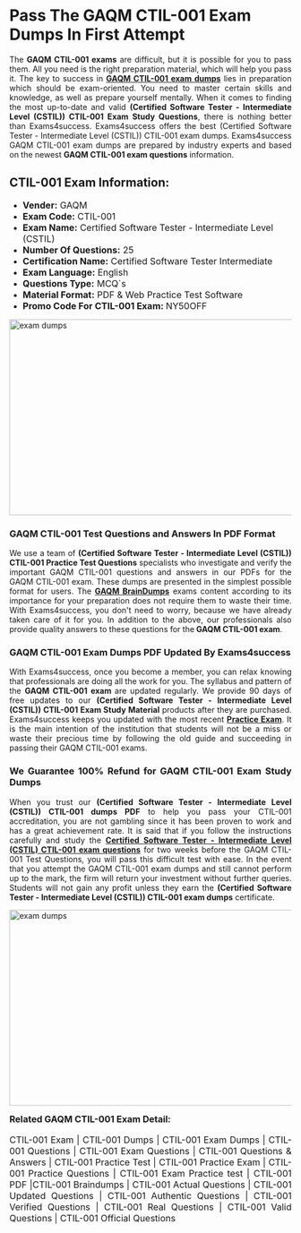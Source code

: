 <h1><strong><strong>Pass The GAQM CTIL-001 Exam Dumps In First Attempt</strong></strong></h1> <p style="text-align:justify">The <strong>GAQM CTIL-001 exams</strong> are difficult, but it is possible for you to pass them. All you need is the right preparation material, which will help you pass it. The key to success in <a href="https://www.exams4success.com/gaqm/ctil-001-pdf-exam-dumps"><strong>GAQM CTIL-001 exam dumps</strong></a> lies in preparation which should be exam-oriented. You need to master certain skills and knowledge, as well as prepare yourself mentally. When it comes to finding the most up-to-date and valid <strong>(Certified Software Tester - Intermediate Level (CSTIL)) CTIL-001 Exam Study Questions</strong>, there is nothing better than Exams4success. Exams4success offers the best (Certified Software Tester - Intermediate Level (CSTIL)) CTIL-001 exam dumps. Exams4success GAQM CTIL-001 exam dumps are prepared by industry experts and based on the newest <strong>GAQM CTIL-001 exam questions</strong> information.</p> <h2><strong><strong>CTIL-001 Exam Information:</strong></strong></h2> <ul> <li><span style="font-size:16px"><strong>Vender:</strong> GAQM</span></li> <li><span style="font-size:16px"><strong>Exam Code:</strong> CTIL-001</span></li> <li><span style="font-size:16px"><strong>Exam Name:</strong> Certified Software Tester - Intermediate Level (CSTIL)</span></li> <li><span style="font-size:16px"><strong>Number Of Questions:</strong> 25</span></li> <li><span style="font-size:16px"><strong>Certification Name:</strong> Certified Software Tester Intermediate</span></li> <li><span style="font-size:16px"><strong>Exam Language:</strong> English</span></li> <li><span style="font-size:16px"><strong>Questions Type:</strong> MCQ`s</span></li> <li><span style="font-size:16px"><strong>Material Format:</strong> PDF & Web Practice Test Software</span></li> <li><span style="font-size:16px"><strong>Promo Code For CTIL-001 Exam: </strong>NY50OFF</span></li> </ul> <p><a href="https://www.exams4success.com/gaqm/ctil-001-pdf-exam-dumps" rel="no-follow"><img alt="exam dumps" src="https://www.certcollections.com/uploads/content/infrist1.png" style="height:350px; width:750px" /></a></p> <h3><strong>GAQM CTIL-001 Test Questions and Answers In PDF Format</strong></h3> <p style="text-align:justify">We use a team of <strong>(Certified Software Tester - Intermediate Level (CSTIL)) CTIL-001 Practice Test Questions</strong> specialists who investigate and verify the important GAQM CTIL-001 questions and answers in our PDFs for the GAQM CTIL-001 exam. These dumps are presented in the simplest possible format for users. The <a href="https://www.exams4success.com/gaqm-exam-dumps"><strong>GAQM BrainDumps</strong></a> exams content according to its importance for your preparation does not require them to waste their time. With Exams4success, you don't need to worry, because we have already taken care of it for you. In addition to the above, our professionals also provide quality answers to these questions for the<strong> GAQM CTIL-001 exam</strong>.</p> <h3><strong> GAQM CTIL-001 Exam Dumps PDF Updated By Exams4success</strong></h3> <p style="text-align:justify">With Exams4success, once you become a member, you can relax knowing that professionals are doing all the work for you. The syllabus and pattern of the <strong>GAQM CTIL-001 exam </strong>are updated regularly. We provide 90 days of free updates to our <strong>(Certified Software Tester - Intermediate Level (CSTIL)) CTIL-001 Exam Study Material</strong> products after they are purchased. Exams4success keeps you updated with the most recent <a href="https://www.exams4success.com/"><strong>Practice Exam</strong></a>. It is the main intention of the institution that students will not be a miss or waste their precious time by following the old guide and succeeding in passing their GAQM CTIL-001 exams.</p> <h3 style="text-align:justify"><strong>We Guarantee 100% Refund for GAQM CTIL-001 Exam Study Dumps</strong></h3> <p style="text-align:justify">When you trust our <strong>(Certified Software Tester - Intermediate Level (CSTIL)) CTIL-001 dumps PDF</strong> to help you pass your CTIL-001 accreditation, you are not gambling since it has been proven to work and has a great achievement rate. It is said that if you follow the instructions carefully and study the <a href="https://www.exams4success.com/gaqm/ctil-001-pdf-exam-dumps"><strong>Certified Software Tester - Intermediate Level (CSTIL) CTIL-001 exam questions</strong></a> for two weeks before the GAQM CTIL-001 Test Questions, you will pass this difficult test with ease. In the event that you attempt the GAQM CTIL-001 exam dumps and still cannot perform up to the mark, the firm will return your investment without further queries. Students will not gain any profit unless they earn the <strong>(Certified Software Tester - Intermediate Level (CSTIL)) CTIL-001 exam dumps</strong> certificate.</p> <p style="text-align:justify"><a href="https://www.exams4success.com/gaqm/ctil-001-pdf-exam-dumps" rel="no-follow"><img alt="exam dumps" src="https://www.certcollections.com/uploads/content/free_demo1.png" style="height:350px; width:750px" /></a></p> <p style="text-align:justify"><span style="font-size:16px"><strong>Related GAQM CTIL-001 Exam Detail:</strong></span><br /> <br /> <span style="font-size:16px">CTIL-001 Exam | CTIL-001 Dumps | CTIL-001 Exam Dumps | CTIL-001 Questions | CTIL-001 Exam Questions | CTIL-001 Questions & Answers | CTIL-001 Practice Test | CTIL-001 Practice Exam | CTIL-001 Practice Questions | CTIL-001 Exam Practice test | CTIL-001 PDF |CTIL-001 Braindumps | CTIL-001 Actual Questions | CTIL-001 Updated Questions | CTIL-001 Authentic Questions | CTIL-001 Verified Questions | CTIL-001 Real Questions | CTIL-001 Valid Questions | CTIL-001 Official Questions</span></p>
